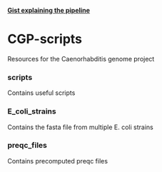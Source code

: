 __[Gist explaining the pipeline](https://gist.github.com/GDKO/dad1e9e76b01f43effc2)__

# CGP-scripts

Resources for the Caenorhabditis genome project

### scripts
Contains useful scripts

### E_coli_strains
Contains the fasta file from multiple E. coli strains

### preqc_files
Contains precomputed preqc files


